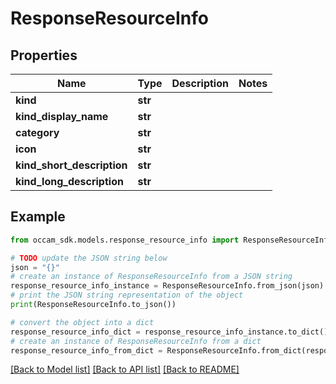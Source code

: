 # ResponseResourceInfo


## Properties

Name | Type | Description | Notes
------------ | ------------- | ------------- | -------------
**kind** | **str** |  | 
**kind_display_name** | **str** |  | 
**category** | **str** |  | 
**icon** | **str** |  | 
**kind_short_description** | **str** |  | 
**kind_long_description** | **str** |  | 

## Example

```python
from occam_sdk.models.response_resource_info import ResponseResourceInfo

# TODO update the JSON string below
json = "{}"
# create an instance of ResponseResourceInfo from a JSON string
response_resource_info_instance = ResponseResourceInfo.from_json(json)
# print the JSON string representation of the object
print(ResponseResourceInfo.to_json())

# convert the object into a dict
response_resource_info_dict = response_resource_info_instance.to_dict()
# create an instance of ResponseResourceInfo from a dict
response_resource_info_from_dict = ResponseResourceInfo.from_dict(response_resource_info_dict)
```
[[Back to Model list]](../README.md#documentation-for-models) [[Back to API list]](../README.md#documentation-for-api-endpoints) [[Back to README]](../README.md)


